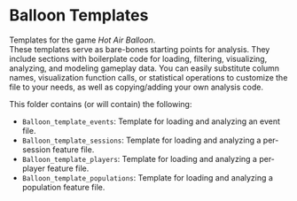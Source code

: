 # Balloon Templates

Templates for the game _Hot Air Balloon_.  
These templates serve as bare-bones starting points for analysis.
They include sections with boilerplate code for loading, filtering, visualizing, analyzing, and modeling gameplay data.
You can easily substitute column names, visualization function calls, or statistical operations to customize the file to your needs, as well as copying/adding your own analysis code.

This folder contains (or will contain) the following:

- `Balloon_template_events`: Template for loading and analyzing an event file.
- `Balloon_template_sessions`: Template for loading and analyzing a per-session feature file.
- `Balloon_template_players`: Template for loading and analyzing a per-player feature file.
- `Balloon_template_populations`: Template for loading and analyzing a population feature file.
